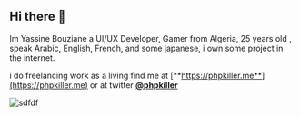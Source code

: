## Hi there 👋

Im Yassine Bouziane a UI/UX Developer, Gamer from Algeria, 25 years old , speak Arabic, English, French, and some japanese, i own some project in the internet.

i do freelancing work as a living find me at [**https://phpkiller.me**](https://phpkiller.me) or at twitter [**@phpkiller**](https://twitter.com/phpkiller)

![sdfdf](https://phpkiller.me/assets/images/about_image.jpg)
